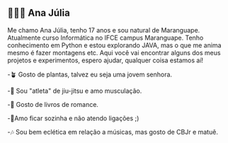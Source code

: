 ## 👩🏽‍💻 Ana Júlia 

Me chamo Ana Júlia, tenho 17 anos e sou natural de Maranguape. 
Atualmente curso Informática no IFCE campus Maranguape. Tenho conhecimento em Python e estou explorando JAVA, mas o que me anima mesmo é fazer montagens etc. 
Aqui você vai encontrar alguns dos meus projetos e experimentos, espero ajudar, qualquer coisa estamos aí!

-🪴 Gosto de plantas, talvez eu seja uma jovem senhora.

-🥋 Sou "atleta" de jiu-jitsu e amo musculação.

-📖 Gosto de livros de romance.

-🙂Amo ficar sozinha e não atendo ligações ;)

-🎶 Sou bem eclética em relação a músicas, mas gosto de CBJr e matuê.
  

